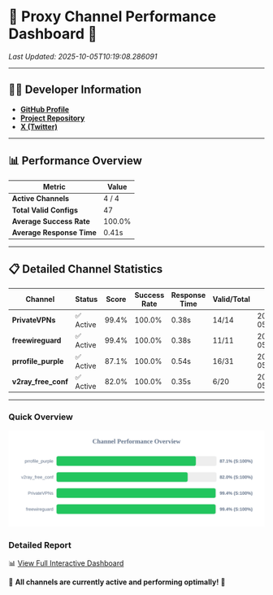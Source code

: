 # 🌟 Proxy Channel Performance Dashboard 🌟

_Last Updated: 2025-10-05T10:19:08.286091_

---

## 👩‍💻 Developer Information

- **[GitHub Profile](https://github.com/4n0nymou3)**  
- **[Project Repository](https://github.com/4n0nymou3/multi-proxy-config-fetcher)**  
- **[X (Twitter)](https://x.com/4n0nymou3)**  

---

## 📊 Performance Overview

| Metric                | Value       |
|-----------------------|-------------|
| **Active Channels**   | 4 / 4       |
| **Total Valid Configs** | 47          |
| **Average Success Rate** | 100.0%      |
| **Average Response Time** | 0.41s       |

---

## 📋 Detailed Channel Statistics

| Channel          | Status     | Score  | Success Rate | Response Time | Valid/Total | Last Success               |
|------------------|------------|--------|--------------|---------------|-------------|----------------------------|
| **PrivateVPNs**  | ✅ Active  | 99.4%  | 100.0% | 0.38s         | 14/14       | 2025-10-05T10:19:07.876170 |
| **freewireguard**  | ✅ Active  | 99.4%  | 100.0% | 0.38s         | 11/11       | 2025-10-05T10:19:08.284329 |
| **prrofile_purple**  | ✅ Active  | 87.1%  | 100.0% | 0.54s         | 16/31       | 2025-10-05T10:19:07.050602 |
| **v2ray_free_conf**  | ✅ Active  | 82.0%  | 100.0% | 0.35s         | 6/20       | 2025-10-05T10:19:07.454535 |

---

### Quick Overview
<div align="center">
  <a href="https://raw.githubusercontent.com/nullluser/NullRepo/refs/heads/main/assets/channel_stats_chart.svg">
    <img src="https://raw.githubusercontent.com/nullluser/NullRepo/refs/heads/main/assets/channel_stats_chart.svg" alt="Source Performance Statistics" width="800">
  </a>
</div>

### Detailed Report
📊 [View Full Interactive Dashboard](https://htmlpreview.github.io/?https://github.com/nullluser/NullRepo/blob/main/assets/performance_report.html)

🎉 **All channels are currently active and performing optimally!** 🎉
